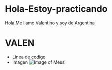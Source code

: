 # Hola-Estoy-practicando
Hola
Me llamo Valentino y soy de Argentina
# VALEN
* Linea de codigo
* Imagen
![Image of Messi](https://www.google.com/search?q=foto+de+messi&source=lnms&tbm=isch&sa=X&ved=0ahUKEwj3sbaK9rvjAhXpJrkGHXP4AfwQ_AUIECgB&biw=1600&bih=789#imgrc=PIijWITgKWYzVM:)
